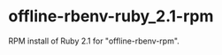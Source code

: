 offline-rbenv-ruby_2.1-rpm
==========================

RPM install of Ruby 2.1 for "offline-rbenv-rpm".

